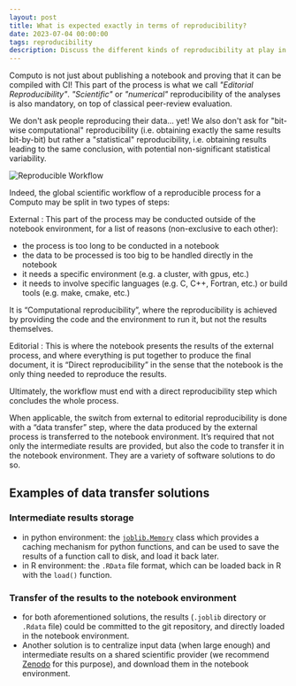 ```yaml
---
layout: post
title: What is expected exactly in terms of reproducibility?
date: 2023-07-04 00:00:00
tags: reproducibility
description: Discuss the different kinds of reproducibility at play in Computo, and what is expected from the authors.
---
```


Computo is not just about publishing a notebook and proving that it can be compiled with CI! This part of the process is what we call _"Editorial Reproducibility"_. _"Scientific"_ or _"numerical"_ reproducibility of the analyses is also mandatory, on top of classical peer-review evaluation. 

We don't ask people reproducing their data... yet! We also don't ask for "bit-wise computational" reproducibility (i.e. obtaining exactly the same results bit-by-bit) but rather a "statistical" reproducibility, i.e. obtaining results leading to the same conclusion, with potential non-significant statistical variability.

![Reproducible Workflow](img/reproducible-sequence.svg)

Indeed, the global scientific workflow of a reproducible process for a Computo may be split in two types of steps:

External
: This part of the process may be conducted outside of the notebook environment, for a list of reasons (non-exclusive to each other):

- the process is too long to be conducted in a notebook
- the data to be processed is too big to be handled directly in the notebook
- it needs a specific environment (e.g. a cluster, with gpus, etc.)
- it needs to involve specific languages (e.g. C, C++, Fortran, etc.) or build tools (e.g. make, cmake, etc.)

It is “Computational reproducibility”, where the reproducibility is achieved by providing the code and the environment to run it, but not the results themselves.

Editorial
: This is where the notebook presents the results of the external process, and where everything is put together to produce the final document, it is “Direct reproducibility” in the sense that the notebook is the only thing needed to reproduce the results.

Ultimately, the workflow must end with a direct reproducibility step which concludes the whole process. 

When applicable, the switch from external to editorial reproducibility is done with a “data transfer” step, where the data produced by the external process is transferred to the notebook environment. It’s required that not only the intermediate results are provided, but also the code to transfer it in the notebook environment. They are a variety of software solutions to do so.

## Examples of data transfer solutions

### Intermediate results storage
- in python environment: the [`joblib.Memory`](https://joblib.readthedocs.io/en/latest/memory.html) class which provides a caching mechanism for python functions, and can be used to save the results of a function call to disk, and load it back later.
- in R environment: the `.RData` file format, which can be loaded back in R with the `load()` function.

### Transfer of the results to the notebook environment
- for both aforementioned solutions, the results (`.joblib` directory or `.Rdata` file) could be committed to the git repository, and directly loaded in the notebook environment.
- Another solution is to centralize input data (when large enough) and intermediate results on a shared scientific provider (we recommend [Zenodo](https://zenodo.org/) for this purpose), and download them in the notebook environment.
